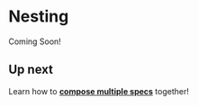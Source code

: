 # Nesting

Coming Soon!


## Up next

Learn how to **[compose multiple specs](./composing.md)** together!
